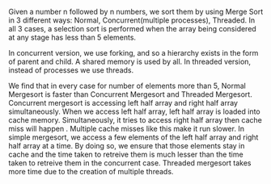 Given a number n followed by n numbers, we sort them by using Merge Sort in 3 different ways: Normal, Concurrent(multiple processes), Threaded. In all 3 cases, a selection sort is performed when the array being considered at any stage has less than 5 elements.

In concurrent version, we use forking, and so a hierarchy exists in the form of parent and child. A shared memory is used by all.
In threaded version, instead of processes we use threads.

We find that in every case for number of elements more than 5, Normal 
Mergesort is faster than Concurrent Mergesort and Threaded Mergesort.
Concurrent mergesort is accessing left half array and right half array
simultaneously. When we access left half array, left half array is loaded 
into cache memory. Simultaneously, it tries to access right half array then cache miss will happen . Multiple cache misses like this make it run slower.
In simple mergesort, we access a few elements of the left half array and 
right half array at a time. By doing so, we ensure that those elements stay 
in cache and the time taken to retreive them is much lesser than the time 
taken to retreive them in the concurrent case. Threaded mergesort takes more
time due to the creation of multiple threads.